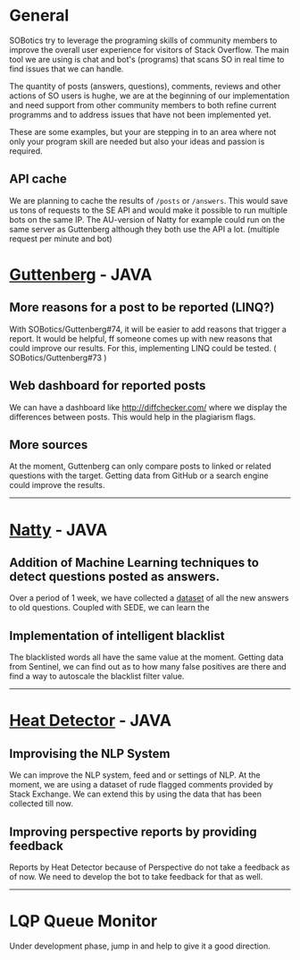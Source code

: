 # General

SOBotics try to leverage the programing skills of community members to improve the overall user experience for visitors of Stack Overflow. 
The main tool we are using is chat and bot's (programs) that scans SO in real time to find issues that we can handle.

The quantity of posts (answers, questions), comments, reviews and other actions of SO users is hughe, we are at the beginning of our implementation and need support from other community members to both refine current programms and to address issues that have not been implemented yet.

These are some examples, but your are stepping in to an area where not only your program skill are needed but also your ideas and passion is required.

## API cache

We are planning to cache the results of `/posts` or `/answers`. This would save us tons of requests to the SE API and would make it possible to run multiple bots on the same IP.
The AU-version of Natty for example could run on the same server as Guttenberg although they both use the API a lot. (multiple request per minute and bot)

# [Guttenberg](https://github.com/SOBotics/Guttenberg) - JAVA

## More reasons for a post to be reported (LINQ?)

With SOBotics/Guttenberg#74, it will be easier to add reasons that trigger a report.
It would be helpful, ff someone comes up with new reasons that could improve our results. For this, implementing LINQ could be tested. ( SOBotics/Guttenberg#73 )

## Web dashboard for reported posts

We can have a dashboard like http://diffchecker.com/ where we display the differences between posts. This would help in the plagiarism flags. 

## More sources

At the moment, Guttenberg can only compare posts to linked or related questions with the target. Getting data from GitHub or a search engine could improve the results.

----------------------------

# [Natty](https://github.com/SOBotics/Natty) - JAVA

## Addition of Machine Learning techniques to detect questions posted as answers. 

Over a period of 1 week, we have collected a [dataset](http://51.254.218.90:8000/vowpalData.txt) of all the new answers to old questions. Coupled with SEDE, we can learn the 

## Implementation of intelligent blacklist

The blacklisted words all have the same value at the moment. Getting data from Sentinel, we can find out as to how many false positives are there and find a way to autoscale the blacklist filter value. 

----------------------------

# [Heat Detector](https://github.com/SOBotics/SOCVFinder) - JAVA

## Improvising the NLP System

We can improve the NLP system, feed and or settings of NLP. At the moment, we are using a dataset of rude flagged comments provided by Stack Exchange. We can extend this by using the data that has been collected till now. 

## Improving perspective reports by providing feedback

Reports by Heat Detector because of Perspective do not take a feedback as of now. We need to develop the bot to take feedback for that as well. 

------------------------

# LQP Queue Monitor

Under development phase, jump in and help to give it a good direction.
